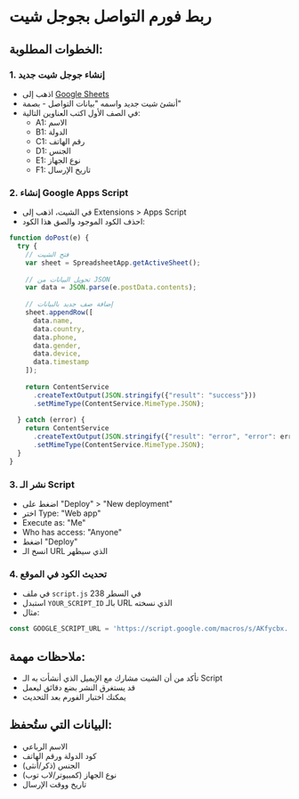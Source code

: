 # ربط فورم التواصل بجوجل شيت

## الخطوات المطلوبة:

### 1. إنشاء جوجل شيت جديد
- اذهب إلى [Google Sheets](https://sheets.google.com)
- أنشئ شيت جديد واسمه "بيانات التواصل - بصمة"
- في الصف الأول اكتب العناوين التالية:
  - A1: الاسم
  - B1: الدولة
  - C1: رقم الهاتف
  - D1: الجنس
  - E1: نوع الجهاز
  - F1: تاريخ الإرسال

### 2. إنشاء Google Apps Script
- في الشيت، اذهب إلى Extensions > Apps Script
- احذف الكود الموجود والصق هذا الكود:

```javascript
function doPost(e) {
  try {
    // فتح الشيت
    var sheet = SpreadsheetApp.getActiveSheet();
    
    // تحويل البيانات من JSON
    var data = JSON.parse(e.postData.contents);
    
    // إضافة صف جديد بالبيانات
    sheet.appendRow([
      data.name,
      data.country,
      data.phone,
      data.gender,
      data.device,
      data.timestamp
    ]);
    
    return ContentService
      .createTextOutput(JSON.stringify({"result": "success"}))
      .setMimeType(ContentService.MimeType.JSON);
      
  } catch (error) {
    return ContentService
      .createTextOutput(JSON.stringify({"result": "error", "error": error.toString()}))
      .setMimeType(ContentService.MimeType.JSON);
  }
}
```

### 3. نشر الـ Script
- اضغط على "Deploy" > "New deployment"
- اختر Type: "Web app"
- Execute as: "Me"
- Who has access: "Anyone"
- اضغط "Deploy"
- انسخ الـ URL الذي سيظهر

### 4. تحديث الكود في الموقع
- في ملف `script.js` في السطر 238
- استبدل `YOUR_SCRIPT_ID` بالـ URL الذي نسخته
- مثال:
```javascript
const GOOGLE_SCRIPT_URL = 'https://script.google.com/macros/s/AKfycbx.../exec';
```

## ملاحظات مهمة:
- تأكد من أن الشيت مشارك مع الإيميل الذي أنشأت به الـ Script
- قد يستغرق النشر بضع دقائق ليعمل
- يمكنك اختبار الفورم بعد التحديث

## البيانات التي ستُحفظ:
- الاسم الرباعي
- كود الدولة ورقم الهاتف
- الجنس (ذكر/أنثى)
- نوع الجهاز (كمبيوتر/لاب توب)
- تاريخ ووقت الإرسال
